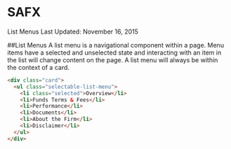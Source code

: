 SAFX
===
List Menus
Last Updated: November 16, 2015

##List Menus
A list menu is a navigational component within a page. Menu items have a selected and unselected state and interacting with an item in the list will change content on the page. A list menu will always be within the context of a card.

```html
<div class="card">
  <ul class="selectable-list-menu">
    <li class="selected">Overview</li>
    <li>Funds Terms & Fees</li>
    <li>Performance</li>
    <li>Documents</li>
    <li>About the Firm</li>
    <li>Disclaimer</li>
  </ul>
</div>
```